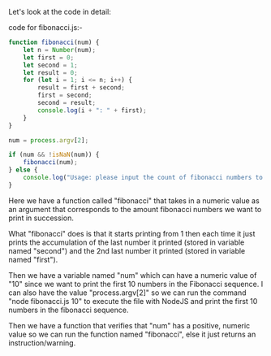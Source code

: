 Let's look at the code in detail:  

code for fibonacci.js:-  

```javascript
function fibonacci(num) {
    let n = Number(num);
    let first = 0;
    let second = 1;
    let result = 0;
    for (let i = 1; i <= n; i++) {
        result = first + second;
        first = second;
        second = result;
        console.log(i + ": " + first);
    }
}

num = process.argv[2];

if (num && !isNaN(num)) {
    fibonacci(num);
} else {
    console.log("Usage: please input the count of fibonacci numbers to output")
}

```

Here we have a function called "fibonacci" that takes in a numeric value as an argument that corresponds to the amount fibonacci numbers we want to print in succession.

What "fibonacci" does is that it starts printing from 1 then each time it just prints the accumulation of the last number it printed (stored in variable named "second") and the 2nd last number it printed (stored in variable named "first").

Then we have a variable named "num" which can have a numeric value of "10" since we want to print the first 10 numbers in the Fibonacci sequence. I can also have the value "process.argv[2]" so we can run the command "node fibonacci.js 10" to execute the file with NodeJS and print the first 10 numbers in the fibonacci sequence.

Then we have a function that verifies that "num" has a positive, numeric value so we can run the function named "fibonacci", else it just returns an instruction/warning.

